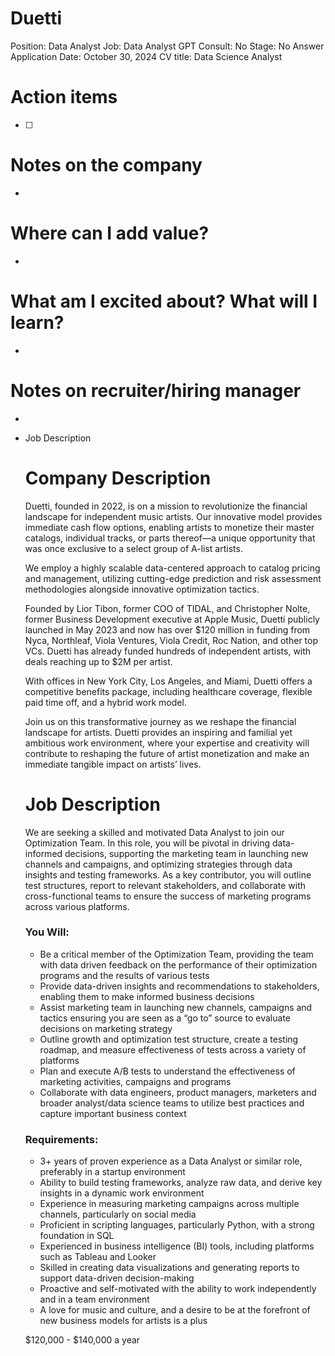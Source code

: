 # Duetti

Position: Data Analyst
Job: Data Analyst
GPT Consult: No
Stage: No Answer
Application Date: October 30, 2024
CV title: Data Science Analyst

# Action items

- [ ]  

# Notes on the company

- 

# Where can I add value?

- 

# What am I excited about? What will I learn?

- 

# Notes on recruiter/hiring manager

- 

- Job Description
    
    # Company Description
    
    Duetti, founded in 2022, is on a mission to revolutionize the financial landscape for independent music artists. Our innovative model provides immediate cash flow options, enabling artists to monetize their master catalogs, individual tracks, or parts thereof—a unique opportunity that was once exclusive to a select group of A-list artists.
    
    We employ a highly scalable data-centered approach to catalog pricing and management, utilizing cutting-edge prediction and risk assessment methodologies alongside innovative optimization tactics.
    
    Founded by Lior Tibon, former COO of TIDAL, and Christopher Nolte, former Business Development executive at Apple Music, Duetti publicly launched in May 2023 and now has over $120 million in funding from Nyca, Northleaf, Viola Ventures, Viola Credit, Roc Nation, and other top VCs. Duetti has already funded hundreds of independent artists, with deals reaching up to $2M per artist.
    
    With offices in New York City, Los Angeles, and Miami, Duetti offers a competitive benefits package, including healthcare coverage, flexible paid time off, and a hybrid work model.
    
    Join us on this transformative journey as we reshape the financial landscape for artists. Duetti provides an inspiring and familial yet ambitious work environment, where your expertise and creativity will contribute to reshaping the future of artist monetization and make an immediate tangible impact on artists’ lives.
    
    # Job Description
    
    We are seeking a skilled and motivated Data Analyst to join our Optimization Team. In this role, you will be pivotal in driving data-informed decisions, supporting the marketing team in launching new channels and campaigns, and optimizing strategies through data insights and testing frameworks. As a key contributor, you will outline test structures, report to relevant stakeholders, and collaborate with cross-functional teams to ensure the success of marketing programs across various platforms.
    
    ### **You Will:**
    
    - Be a critical member of the Optimization Team, providing the team with data driven feedback on the performance of their optimization programs and the results of various tests
    - Provide data-driven insights and recommendations to stakeholders, enabling them to make informed business decisions
    - Assist marketing team in launching new channels, campaigns and tactics ensuring you are seen as a “go to” source to evaluate decisions on marketing strategy
    - Outline growth and optimization test structure, create a testing roadmap, and measure effectiveness of tests across a variety of platforms
    - Plan and execute A/B tests to understand the effectiveness of marketing activities, campaigns and programs
    - Collaborate with data engineers, product managers, marketers and broader analyst/data science teams to utilize best practices and capture important business context
    
    ### **Requirements:**
    
    - 3+ years of proven experience as a Data Analyst or similar role, preferably in a startup environment
    - Ability to build testing frameworks, analyze raw data, and derive key insights in a dynamic work environment
    - Experience in measuring marketing campaigns across multiple channels, particularly on social media
    - Proficient in scripting languages, particularly Python, with a strong foundation in SQL
    - Experienced in business intelligence (BI) tools, including platforms such as Tableau and Looker
    - Skilled in creating data visualizations and generating reports to support data-driven decision-making
    - Proactive and self-motivated with the ability to work independently and in a team environment
    - A love for music and culture, and a desire to be at the forefront of new business models for artists is a plus
    
    $120,000 - $140,000 a year
